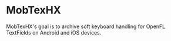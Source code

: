 MobTexHX
========

MobTexHX's goal is to archive soft keyboard handling for OpenFL TextFields on Android and iOS devices.
